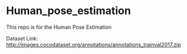 # Human_pose_estimation
This repo is for the Human Pose Estimation

Dataset Link: http://images.cocodataset.org/annotations/annotations_trainval2017.zip
